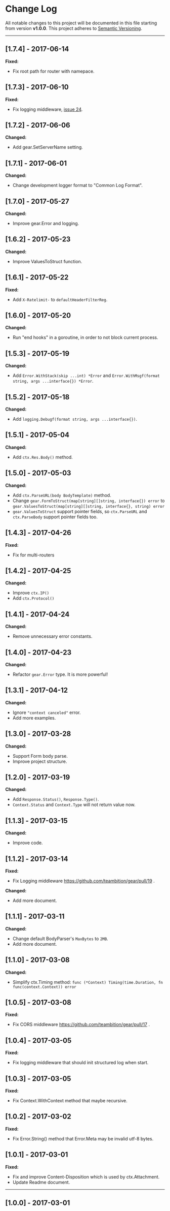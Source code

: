 # Change Log

All notable changes to this project will be documented in this file starting from version **v1.0.0**.
This project adheres to [Semantic Versioning](http://semver.org/).

-----

## [1.7.4] - 2017-06-14

**Fixed:**

- Fix root path for router with namepace.

## [1.7.3] - 2017-06-10

**Fixed:**

- Fix logging middleware, [issue 24](https://github.com/teambition/gear/issues/24).

## [1.7.2] - 2017-06-06

**Changed:**

- Add gear.SetServerName setting.

## [1.7.1] - 2017-06-01

**Changed:**

- Change development logger format to "Common Log Format".

## [1.7.0] - 2017-05-27

**Changed:**

- Improve gear.Error and logging.

## [1.6.2] - 2017-05-23

**Changed:**

- Improve ValuesToStruct function.

## [1.6.1] - 2017-05-22

**Fixed:**

- Add `X-Ratelimit-` to `defaultHeaderFilterReg`.

## [1.6.0] - 2017-05-20

**Changed:**

- Run "end hooks" in a goroutine, in order to not block current process.

## [1.5.3] - 2017-05-19

**Changed:**

- Add `Error.WithStack(skip ...int) *Error` and `Error.WithMsgf(format string, args ...interface{}) *Error`.

## [1.5.2] - 2017-05-18

**Changed:**

- Add `logging.Debugf(format string, args ...interface{})`.

## [1.5.1] - 2017-05-04

**Changed:**

- Add `ctx.Res.Body()` method.

## [1.5.0] - 2017-05-03

**Changed:**

- Add `ctx.ParseURL(body BodyTemplate)` method.
- Change `gear.FormToStruct(map[string][]string, interface{}) error` to `gear.ValuesToStruct(map[string][]string, interface{}, string) error`
- `gear.ValuesToStruct` support pointer fields, so `ctx.ParseURL` and `ctx.ParseBody` support pointer fields too.

## [1.4.3] - 2017-04-26

**Fixed:**

- Fix for multi-routers

## [1.4.2] - 2017-04-25

**Changed:**

- Improve `ctx.IP()`
- Add `ctx.Protocol()`

## [1.4.1] - 2017-04-24

**Changed:**

- Remove unnecessary error constants.

## [1.4.0] - 2017-04-23

**Changed:**

- Refactor `gear.Error` type. It is more powerful!

## [1.3.1] - 2017-04-12

**Changed:**

- Ignore `"context canceled"` error.
- Add more examples.

## [1.3.0] - 2017-03-28

**Changed:**

- Support Form body parse.
- Improve project structure.

## [1.2.0] - 2017-03-19

**Changed:**

- Add `Response.Status()`, `Response.Type()`.
- `Context.Status` and `Context.Type` will not return value now.

## [1.1.3] - 2017-03-15

**Changed:**

- Improve code.

## [1.1.2] - 2017-03-14

**Fixed:**

- Fix Logging middleware https://github.com/teambition/gear/pull/19 .

**Changed:**

- Add more document.

## [1.1.1] - 2017-03-11

**Changed:**

- Change default BodyParser's `MaxBytes` to `2MB`.
- Add more document.

## [1.1.0] - 2017-03-08

**Changed:**

- Simplify ctx.Timing method: `func (*Context) Timing(time.Duration, fn func(context.Context)) error`

## [1.0.5] - 2017-03-08

**Fixed:**

- Fix CORS middleware https://github.com/teambition/gear/pull/17 .

## [1.0.4] - 2017-03-05

**Fixed:**

- Fix logging middleware that should init structured log when start.

## [1.0.3] - 2017-03-05

**Fixed:**

- Fix Context.WithContext method that maybe recursive.

## [1.0.2] - 2017-03-02

**Fixed:**

- Fix Error.String() method that Error.Meta may be invalid utf-8 bytes.

## [1.0.1] - 2017-03-01

**Fixed:**

- Fix and improve Content-Disposition which is used by ctx.Attachment.
- Update Readme document.

-----

## [1.0.0] - 2017-03-01

